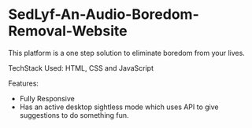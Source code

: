 # SedLyf-An-Audio-Boredom-Removal-Website

This platform is a one step solution to eliminate boredom from your lives.

TechStack Used: HTML, CSS and JavaScript

Features:
- Fully Responsive
- Has an active desktop sightless mode which uses API to give suggestions to do something fun.
